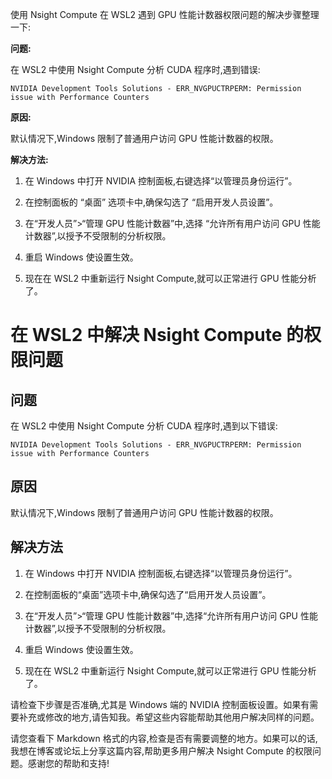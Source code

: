 使用 Nsight Compute 在 WSL2 遇到 GPU 性能计数器权限问题的解决步骤整理一下:

**问题:** 

在 WSL2 中使用 Nsight Compute 分析 CUDA 程序时,遇到错误:

```
NVIDIA Development Tools Solutions - ERR_NVGPUCTRPERM: Permission issue with Performance Counters
```

**原因:** 

默认情况下,Windows 限制了普通用户访问 GPU 性能计数器的权限。

**解决方法:**

1. 在 Windows 中打开 NVIDIA 控制面板,右键选择“以管理员身份运行”。

2. 在控制面板的 “桌面” 选项卡中,确保勾选了 “启用开发人员设置”。

3. 在“开发人员”>“管理 GPU 性能计数器”中,选择 “允许所有用户访问 GPU 性能计数器”,以授予不受限制的分析权限。

4. 重启 Windows 使设置生效。

5. 现在在 WSL2 中重新运行 Nsight Compute,就可以正常进行 GPU 性能分析了。



# 在 WSL2 中解决 Nsight Compute 的权限问题

## 问题

在 WSL2 中使用 Nsight Compute 分析 CUDA 程序时,遇到以下错误:

```
NVIDIA Development Tools Solutions - ERR_NVGPUCTRPERM: Permission issue with Performance Counters
```

## 原因

默认情况下,Windows 限制了普通用户访问 GPU 性能计数器的权限。

## 解决方法

1. 在 Windows 中打开 NVIDIA 控制面板,右键选择“以管理员身份运行”。

2. 在控制面板的“桌面”选项卡中,确保勾选了“启用开发人员设置”。

3. 在“开发人员”>“管理 GPU 性能计数器”中,选择“允许所有用户访问 GPU 性能计数器”,以授予不受限制的分析权限。

4. 重启 Windows 使设置生效。

5. 现在在 WSL2 中重新运行 Nsight Compute,就可以正常进行 GPU 性能分析了。

请检查下步骤是否准确,尤其是 Windows 端的 NVIDIA 控制面板设置。如果有需要补充或修改的地方,请告知我。希望这些内容能帮助其他用户解决同样的问题。

请您查看下 Markdown 格式的内容,检查是否有需要调整的地方。如果可以的话,我想在博客或论坛上分享这篇内容,帮助更多用户解决 Nsight Compute 的权限问题。感谢您的帮助和支持!